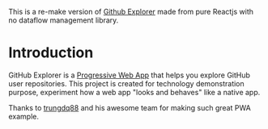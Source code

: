 This is a re-make version of [Github Explorer](https://github.com/trungdq88/github-explorer) made from pure Reactjs with no dataflow management library.

# Introduction
GitHub Explorer is a [Progressive Web App](https://developers.google.com/web/progressive-web-apps/) that helps you explore GitHub user repositories. This project is created for technology demonstration purpose, experiment how a web app "looks and behaves" like a native app.

Thanks to [trungdq88](https://github.com/trungdq88) and his awesome team for making such great PWA example.